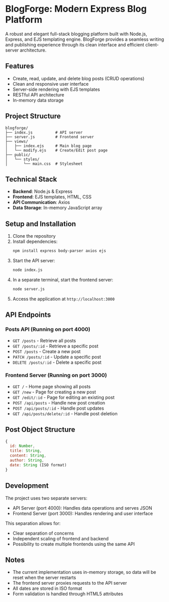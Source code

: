 # BlogForge: Modern Express Blog Platform

A robust and elegant full-stack blogging platform built with Node.js, Express, and EJS templating engine. BlogForge provides a seamless writing and publishing experience through its clean interface and efficient client-server architecture.

## Features

- Create, read, update, and delete blog posts (CRUD operations)
- Clean and responsive user interface
- Server-side rendering with EJS templates
- RESTful API architecture
- In-memory data storage

## Project Structure

```
blogforge/
├── index.js          # API server
├── server.js         # Frontend server
├── views/
│   ├── index.ejs     # Main blog page
│   └── modify.ejs    # Create/Edit post page
├── public/
│   └── styles/
│       └── main.css  # Stylesheet
```

## Technical Stack

- **Backend**: Node.js & Express
- **Frontend**: EJS templates, HTML, CSS
- **API Communication**: Axios
- **Data Storage**: In-memory JavaScript array

## Setup and Installation

1. Clone the repository
2. Install dependencies:
   ```bash
   npm install express body-parser axios ejs
   ```
3. Start the API server:
   ```bash
   node index.js
   ```
4. In a separate terminal, start the frontend server:
   ```bash
   node server.js
   ```
5. Access the application at `http://localhost:3000`

## API Endpoints

### Posts API (Running on port 4000)

- `GET /posts` - Retrieve all posts
- `GET /posts/:id` - Retrieve a specific post
- `POST /posts` - Create a new post
- `PATCH /posts/:id` - Update a specific post
- `DELETE /posts/:id` - Delete a specific post

### Frontend Server (Running on port 3000)

- `GET /` - Home page showing all posts
- `GET /new` - Page for creating a new post
- `GET /edit/:id` - Page for editing an existing post
- `POST /api/posts` - Handle new post creation
- `POST /api/posts/:id` - Handle post updates
- `GET /api/posts/delete/:id` - Handle post deletion

## Post Object Structure

```javascript
{
  id: Number,
  title: String,
  content: String,
  author: String,
  date: String (ISO format)
}
```

## Development

The project uses two separate servers:
- API Server (port 4000): Handles data operations and serves JSON
- Frontend Server (port 3000): Handles rendering and user interface

This separation allows for:
- Clear separation of concerns
- Independent scaling of frontend and backend
- Possibility to create multiple frontends using the same API

## Notes

- The current implementation uses in-memory storage, so data will be reset when the server restarts
- The frontend server proxies requests to the API server
- All dates are stored in ISO format
- Form validation is handled through HTML5 attributes

